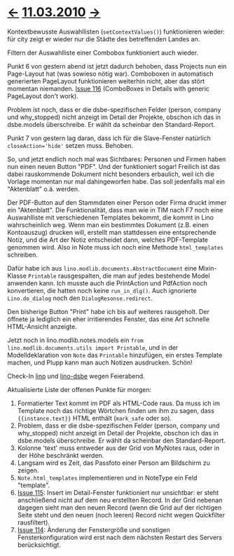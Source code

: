# [←](20100310.md) [11.03.2010](20100311.md) [→](20100312.md) #

Kontextbewusste Auswahllisten (`setContextValues()`) funktionieren wieder: für city zeigt er wieder nur die Städte des betreffenden Landes an.

Filtern der Auswahlliste einer Combobox funktioniert auch wieder.

Punkt 6 von gestern abend ist jetzt dadurch behoben, dass Projects nun ein Page-Layout hat (was sowieso nötig war). Comboboxen in automatisch generierten PageLayout funktionieren weiterhin nicht, aber das stört momentan niemanden. [Issue 116](https://code.google.com/p/lino/issues/detail?id=116) (ComboBoxes in Details with generic PageLayout don't work).

Problem ist noch, dass er die dsbe-spezifischen Felder (person, company und why\_stopped) nicht anzeigt im Detail der Projekte, obschon ich das in dsbe.models überschreibe. Er wählt da scheinbar den Standard-Report.

Punkt 7 von gestern lag daran, dass ich für die Slave-Fenster natürlich `closeAction='hide'` setzen muss. Behoben.

So, und jetzt endlich noch mal was Sichtbares: Personen und Firmen haben nun einen neuen Button "PDF". Und der funktioniert sogar! Freilich ist das dabei rauskommende Dokument nicht besonders erbaulich, weil ich die Vorlage momentan nur mal dahingeworfen habe. Das soll jedenfalls mal ein "Aktenblatt" o.ä. werden.

Der PDF-Button auf den Stammdaten einer Person oder Firma druckt immer ein "Aktenblatt". Die Funktionalität, dass man wie in TIM nach F7 noch eine Auswahlliste mit verschiedenen Templates bekommt, die kommt in Lino wahrscheinlich weg. Wenn man ein bestimmtes Dokument (z.B. einen Kontoauszug) drucken will, erstellt man stattdessen eine entsprechende Notiz, und die Art der Notiz entscheidet dann, welches PDF-Template genommen wird. Also in Note muss ich noch eine Methode `html_templates` schreiben.

Dafür habe ich aus `lino.modlib.documents.AbstractDocument` eine Mixin-Klasse `Printable` rausgespalten, die man auf jedes bestehende Model anwenden kann.
Ich musste auch die PrintAction und PdfAction noch konvertieren, die hatten noch keine `run_in_dlg()`. Auch ignorierte `Lino.do_dialog` noch den `DialogResonse.redirect`.

Den bisherige Button "Print" habe ich bis auf weiteres rausgeholt. Der öffnete ja lediglich ein eher irritierendes Fenster, das eine Art schnelle HTML-Ansicht anzeigte.

Jetzt noch in lino.modlib.notes.models ein `from lino.modlib.documents.utils import Printable`, und in der Modelldeklaration von `Note` das `Printable` hinzufügen, ein erstes Template machen, und Plupp kann man auch Notizen ausdrucken. Schön!

Check-In
[lino](http://code.google.com/p/lino/source/detail?r=e9e088394b0b43ca48d9429a30d6c3e885a7a4aa) und
[lino-dsbe](http://code.google.com/p/lino-dsbe/source/detail?r=7fa3fb17debe30596e8724ab0e885bab01af99e9)
wegen Feierabend.

Aktualisierte Liste der offenen Punkte für morgen:

  1. Formatierter Text kommt im PDF als HTML-Code raus. Da muss ich im Template noch das richtige Wörtchen finden um ihm zu sagen, dass `{{instance.text}}` HTML enthält (`mark_safe` oder so).
  1. Problem, dass er die dsbe-spezifischen Felder (person, company und why\_stopped) nicht anzeigt im Detail der Projekte, obschon ich das in dsbe.models überschreibe. Er wählt da scheinbar den Standard-Report.
  1. Kolonne 'text' muss entweder aus der Grid von MyNotes raus, oder in der Höhe beschränkt werden.
  1. Langsam wird es Zeit, das Passfoto einer Person am Bildschirm zu zeigen.
  1. `Note.html_templates` implementieren und in NoteType ein Feld "template".
  1. [Issue 115](https://code.google.com/p/lino/issues/detail?id=115): Insert im Detail-Fenster funktioniert nur unsichtbar: er steht anschließend nicht auf dem neu erstellten Record. In der Grid nebenan dagegen sieht man den neuen Record (wenn die Grid auf der richtigen Seite steht und den neuen (noch leeren) Record nicht wegen Quickfilter rausfiltert).
  1. [Issue 114](https://code.google.com/p/lino/issues/detail?id=114): Änderung der Fenstergröße und sonstigen Fensterkonfiguration wird erst nach dem nächsten Restart des Servers berücksichtigt.